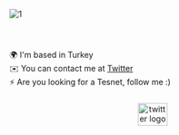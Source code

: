 ![1](https://user-images.githubusercontent.com/112562131/205508381-d2879c53-676f-4f80-a31d-cf391c2fe88c.png)


<br clear="both">

<div align="center">
</div>

###

🌍 I'm based in Turkey<br>✉️ You can contact me at [Twitter](https://twitter.com/metemirzabey)<br>⚡ Are you looking for a Tesnet, follow me :)

###

<div align="center">
  <a href="https://twitter.com/metemirzabey" target="_blank">
    <img src="https://raw.githubusercontent.com/maurodesouza/profile-readme-generator/master/src/assets/icons/social/twitter/default.svg" width="52" height="40" alt="twitter logo"  />
  </a>
</div>

<br clear="both">


<br clear="both">

<div align="center">
</div>

<br clear="both">

<div align="center">
</div>
